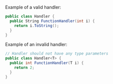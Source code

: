 Example of a valid handler:

```C#
public class Handler {
  public String FunctionHandler(int i) {
    return i.ToString();
  }
}
```

Example of an invalid handler:

```C#
// Handler should not have any type parameters
public class Handler<T> {
  public int FunctionHandler(T i) {
    return 2;
  }
}
```